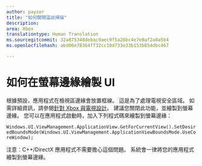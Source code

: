 ```yaml
---
author: payzer
title: "如何關閉溢出掃描"
description: 
area: Xbox
translationtype: Human Translation
ms.sourcegitcommit: 32a875348debac9aec9f5a26bc4e7e0af2a0a5b4
ms.openlocfilehash: abd06e78364ff32cc10d733e33b153b854dbc467

---
```


# 如何在螢幕邊緣繪製 UI   
根據預設，應用程式在檢視區邊緣會放置框線。 這是為了處理電視安全區域。 如需詳細資訊，請參閱[針對 Xbox 與電視設計](http://go.microsoft.com/fwlink/?LinkID=760736#tv-safe-area)。  建議您關閉此功能，並繪製到螢幕邊緣。 您可以在應用程式啟動時，加入下列程式碼來繪製到螢幕邊緣：
   
`Windows.UI.ViewManagement.ApplicationView.GetForCurrentView().SetDesiredBoundsMode(Windows.UI.ViewManagement.ApplicationViewBoundsMode.UseCoreWindow);`
   
注意︰C++/DirectX 應用程式不需要擔心這個問題。 系統會一律將您的應用程式繪製到螢幕邊緣。



<!--HONumber=Jun16_HO5-->


